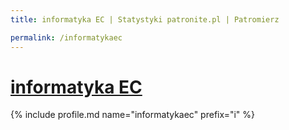 ```yaml
---
title: informatyka EC | Statystyki patronite.pl | Patromierz

permalink: /informatykaec
---
```


# [informatyka EC](https://patronite.pl/informatykaec)

{% include profile.md name="informatykaec" prefix="i" %}
